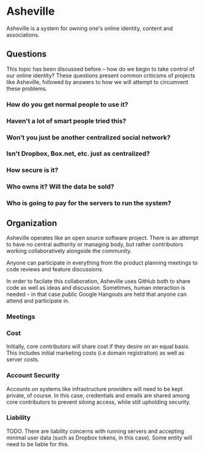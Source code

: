 # Asheville

Asheville is a system for owning one's online identity, content and associations.

## Questions

This topic has been discussed before – how do we begin to take control
of our online identity? These questions present common criticsms
of projects like Asheville, followed by answers to how we will attempt
to circumvent these problems.

### How do you get normal people to use it?

### Haven't a lot of smart people tried this?

### Won't you just be another centralized social network?

### Isn't Dropbox, Box.net, etc. just as centralized?

### How secure is it?

### Who owns it? Will the data be sold?

### Who is going to pay for the servers to run the system?


## Organization

Asheville operates like an open source software project. There is an
attempt to have no central authority or managing body, but rather
contributors working collaboratively alongside the community.

Anyone can participate in everything from the product planning meetings
to code reviews and feature discussions.

In order to facilate this collaboration, Asheville uses GitHub both
to share code as well as ideas and discussion. Sometimes, human interaction
is needed – in that case public Google Hangouts are held that anyone
can attend and participate in.

### Meetings



### Cost

Initially, core contributors will share cost if they desire on an equal
basis. This includes initial marketing costs (i.e domain registration)
as well as server costs.

### Account Security

Accounts on systems like infrastructure providers will need to be kept
private, of course. In this case, credentials and emails are shared
among core contributors to prevent siloing access, while still
upholding security.

### Liability

TODO. There are liability concerns with running servers and accepting
minimal user data (such as Dropbox tokens, in this case). Some entity
will need to be liable for this.

